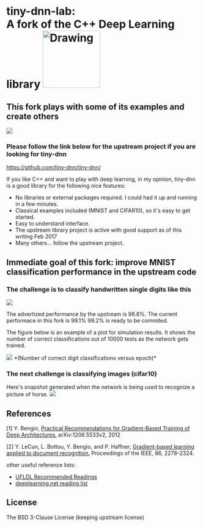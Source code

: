 # tiny-dnn-lab:<br> A fork of the C++ Deep Learning library <img src="https://github.com/pliptor/tiny-dnn/blob/master/docs/logo/TinyDNN-logo-letters-alpha-version.png" alt="Drawing" width="150">

## This fork plays with some of its examples and create others

<img src="https://travis-ci.org/pliptor/tiny-dnn.svg?branch=master">

###  Please follow the link below for the upstream project if you are looking for tiny-dnn

https://github.com/tiny-dnn/tiny-dnn/

If you like C++ and want to play with deep learning, in my opinion, tiny-dnn is a good library for the following nice
features:

* No libraries or external packages required. I could had it up and running in a few minutes.
* Classical examples included (MNIST and CIFAR10), so it's easy to get started.
* Easy to understand interface.
* The upstream library project is active with good support as of this writing Feb 2017
* Many others... follow the upstream project.

## Immediate goal of this fork: improve MNIST classification performance in the upstream code

### The challenge is to classify handwritten single digits like this
<img src="https://cloud.githubusercontent.com/assets/23116478/23090826/1b412d8c-f55c-11e6-899b-eea967f80709.png">

The advertized performance by the upstream is 98.8%. 
The current performace in this fork is 99.1% 99.2% is ready to be commited.

The figure below is an example of a plot for simulation results. It shows the number of correct classifications out of
10000 tests as the network gets trained.

<img src="https://cloud.githubusercontent.com/assets/23116478/22905779/7b05721e-f1f6-11e6-83a2-a7474d7a1d41.png">
*(Number of correct digit classifications versus epoch)*


### The next challenge is classifying images (cifar10)

Here's snapshot generated when the network is being used to recognize a picture of horse.
<img src="https://cloud.githubusercontent.com/assets/23116478/23090774/f33b0b88-f55a-11e6-9742-22c67b2ea7ba.png">

## References
[1] Y. Bengio, [Practical Recommendations for Gradient-Based Training of Deep Architectures.](http://arxiv.org/pdf/1206.5533v2.pdf) 
    arXiv:1206.5533v2, 2012

[2] Y. LeCun, L. Bottou, Y. Bengio, and P. Haffner, [Gradient-based learning applied to document recognition.](http://yann.lecun.com/exdb/publis/pdf/lecun-01a.pdf)
    Proceedings of the IEEE, 86, 2278-2324.
    
other useful reference lists:
- [UFLDL Recommended Readings](https://deeplearning.stanford.edu/wiki/index.php/UFLDL_Recommended_Readings)
- [deeplearning.net reading list](https://deeplearning.net/reading-list/)

## License
The BSD 3-Clause License (keeping upstream license)

